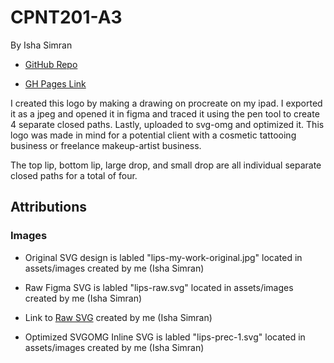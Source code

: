 # CPNT201-A3
By Isha Simran

- [GitHub Repo](https://github.com/IshaSimran/cpnt201-a3)

- [GH Pages Link](https://ishasimran.github.io/cpnt201-a3/)

I created this logo by making a drawing on procreate on my ipad. I exported it as a jpeg and opened it in figma and traced it using the pen tool to create 4 separate closed paths. Lastly, uploaded to svg-omg and optimized it. This logo was made in mind for a potential client with a cosmetic tattooing business or freelance makeup-artist business.

The top lip, bottom lip, large drop, and small drop are all individual separate closed paths for a total of four.

## Attributions

### Images

- Original SVG design is labled "lips-my-work-original.jpg" located in assets/images created by me (Isha Simran)

- Raw Figma SVG is labled "lips-raw.svg" located in assets/images created by me (Isha Simran)

- Link to [Raw SVG](https://www.figma.com/file/ETEIzweVdHBHuJUYntGUkg/lips?node-id=0%3A1) created by me (Isha Simran)

- Optimized SVGOMG Inline SVG is labled "lips-prec-1.svg" located in assets/images created by me (Isha Simran)